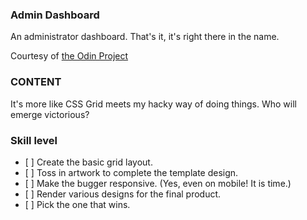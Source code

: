 ### Admin Dashboard
An administrator dashboard. That's it, it's right there in the name.

Courtesy of [the Odin Project](https://www.theodinproject.com)

### CONTENT

It's more like CSS Grid meets my hacky way of doing things. Who will emerge victorious?

### Skill level

*    [ ]  Create the basic grid layout.
*    [ ]  Toss in artwork to complete the template design.
*    [ ]  Make the bugger responsive. (Yes, even on mobile! It is time.)
*    [ ]  Render various designs for the final product.
*    [ ]  Pick the one that wins.